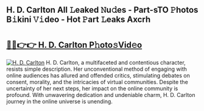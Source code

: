 ## H. D. Carlton All 𝙻eaked 𝙽u𝚍es - Part-sTO 𝙿hotos B𝚒kini 𝚅𝚒deo - Hot 𝙿art 𝙻eaks Axcrh

# <h2><a href="http://ld39gsu.urlbe.top/?page=H.+D.+Carlton">🔗🔗👉👉 H. D. Carlton P𝚑oto𝚜Vid𝚎o</a></h2>

[![H. D. Carlton](https://i.imgur.com/eBuTRDB.gif)](http://ld39gsu.urlbe.top/?page=H.+D.+Carlton)
H. D. Carlton, a multifaceted and contentious character, resists simple description. Her unconventional method of engaging with online audiences has allured and offended critics, stimulating debates on consent, morality, and the intricacies of virtual communities. Despite the uncertainty of her next steps, her impact on the online community is profound. With unwavering dedication and undeniable charm, H. D. Carlton journey in the online universe is unending.
